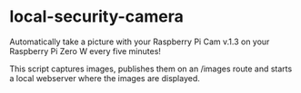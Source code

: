 # local-security-camera

Automatically take a picture with your Raspberry Pi Cam v.1.3 on your Raspberry Pi Zero W every five minutes!

This script captures images, publishes them on an /images route and starts a local webserver where the images are displayed.
